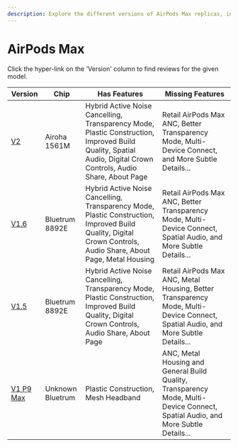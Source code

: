 ```yaml
---
description: Explore the different versions of AirPods Max replicas, including their chip, features, and missing features. Click on the version hyperlinks to find reviews for each model.
---
```


# AirPods Max

Click the hyper-link on the 'Version' column to find reviews for the given model.

| Version                                                                       | Chip             | Has Features                                                                                                                                                    | Missing Features                                                                                                                 |
|-------------------------------------------------------------------------------|------------------|-----------------------------------------------------------------------------------------------------------------------------------------------------------------|----------------------------------------------------------------------------------------------------------------------------------|
| [V2](https://www.reddit.com/r/AirReps/search?q=max%20v2&restrict_sr=1)        | Airoha 1561M     | Hybrid Active Noise Cancelling, Transparency Mode, Plastic Construction, Improved Build Quality, Spatial Audio, Digital Crown Controls, Audio Share, About Page | Retail AirPods Max ANC, Better Transparency Mode, Multi-Device Connect, and More Subtle Details...                               |
| [V1.6](https://www.reddit.com/r/AirReps/search?q=max%20v1.6&restrict_sr=1)    | Bluetrum 8892E   | Hybrid Active Noise Cancelling, Transparency Mode, Plastic Construction, Improved Build Quality, Digital Crown Controls, Audio Share, About Page, Metal Housing | Retail AirPods Max ANC, Better Transparency Mode, Multi-Device Connect, Spatial Audio, and More Subtle Details...                |
| [V1.5](https://www.reddit.com/r/AirReps/search?q=max%20v1.5&restrict_sr=1)    | Bluetrum 8892E   | Hybrid Active Noise Cancelling, Transparency Mode, Plastic Construction, Improved Build Quality, Digital Crown Controls, Audio Share, About Page                | Retail AirPods Max ANC, Metal Housing, Better Transparency Mode, Multi-Device Connect, Spatial Audio, and More Subtle Details... |
| [V1 P9 Max](https://www.reddit.com/r/AirReps/search?q=max%20p9&restrict_sr=1) | Unknown Bluetrum | Plastic Construction, Mesh Headband                                                                                                       | ANC, Metal Housing and General Build Quality, Transparency Mode, Multi-Device Connect, Spatial Audio, and More Subtle Details... |